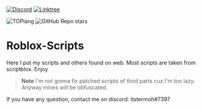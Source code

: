 [img]: https://img.shields.io/badge/Discord-%235865F2.svg?style=for-the-badge&logo=discord&logoColor=white
[ds]: https://dsc.gg/HealsNetwork

[imag]: https://img.shields.io/badge/linktree-1de9b6?style=for-the-badge&logo=linktree&logoColor=white
[linktree]: https://linktr.ee/itstermoh

[![Discord][img]][ds] [![Linktree][imag]][linktree]

![TOPlang](https://img.shields.io/github/languages/top/isttermo/BrookHaven?color=blue)
![GitHub Repo stars](https://img.shields.io/github/stars/isttermo/BrookHaven?style=social)


# Roblox-Scripts
Here I put my scripts and others found on web.
Most scripts are taken from scriptblox.
Enjoy

> __Note__
I'm not gonna fix patched scripts of third parts cuz I'm too lazy. Anyway mines will be obfuscated.

If you have any question, contact me on discord:  itstermoh#7397
